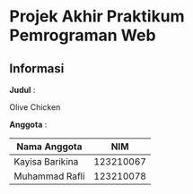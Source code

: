 # Projek Akhir Praktikum Pemrograman Web

## Informasi

**Judul** :

Olive Chicken

**Anggota** :

| **Nama Anggota** | **NIM**   |
| ---------------- | --------- |
| Kayisa Barikina  | 123210067 |
| Muhammad Rafli   | 123210078 |
